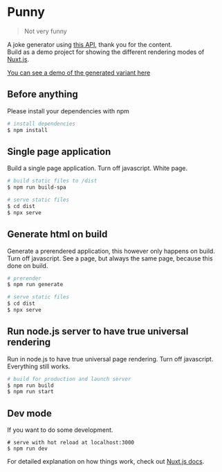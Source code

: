 # Punny

> Not very funny

A joke generator using [this API](https://github.com/Sv443/JokeAPI), thank you for the content.  
Build as a demo project for showing the different rendering modes of [Nuxt.js](https://nuxtjs.org). 

[You can see a demo of the generated variant here](https://bdekok.github.io/punny/dist/)

## Before anything

Please install your dependencies with npm

```bash
# install dependencies
$ npm install

```

## Single page application 

Build a single page application.
Turn off javascript. White page. 

```bash
# build static files to /dist
$ npm run build-spa 

# serve static files 
$ cd dist
$ npx serve
```

## Generate html on build 

Generate a prerendered application, this however only happens on build. 
Turn off javascript. See a page, but always the same page, because this done on build. 

```bash
# prerender
$ npm run generate

# serve static files 
$ cd dist
$ npx serve
```

## Run node.js server to have true universal rendering

Run in node.js to have true universal page rendering. 
Turn off javascript. Everything still works. 

```bash
# build for production and launch server
$ npm run build
$ npm run start
```

## Dev mode

If you want to do some development.

```
# serve with hot reload at localhost:3000
$ npm run dev
```

For detailed explanation on how things work, check out [Nuxt.js docs](https://nuxtjs.org).
